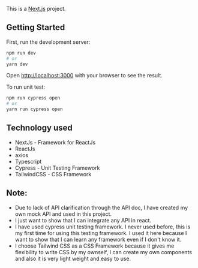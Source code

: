 This is a [Next.js](https://nextjs.org/) project.

## Getting Started

First, run the development server:

```bash
npm run dev
# or
yarn dev
```

Open [http://localhost:3000](http://localhost:3000) with your browser to see the result.

To run unit test:

```bash
npm run cypress open
# or
yarn run cypress open
```

## Technology used
- NextJs - Framework for ReactJs
- ReactJs
- axios
- Typescript
- Cypress - Unit Testing Framework
- TailwindCSS - CSS Framework

## Note:
- Due to lack of API clarification through the API doc, I have created my own mock API and used in this project.
- I just want to show that I can integrate any API in react.
- I have used cypress unit testing framework. I never used before, this is my first time for using this testing framework. I used it here because I want to show that I can learn any framework even if I don't know it.
- I choose Tailwind CSS as a CSS Framework because it gives me flexibility to write CSS by my ownself, I can create my own components and also it is very light weight and easy to use.